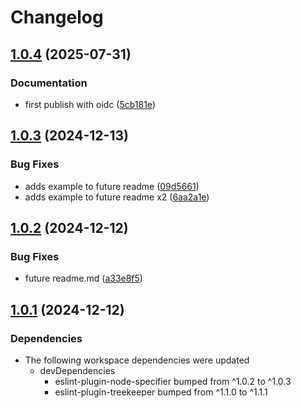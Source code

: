 # Changelog

## [1.0.4](https://github.com/reggi/packages/compare/future-v1.0.3...future-v1.0.4) (2025-07-31)


### Documentation

* first publish with oidc ([5cb181e](https://github.com/reggi/packages/commit/5cb181ec657cab6f83bdb3f1192aa2c1eeb95b60))

## [1.0.3](https://github.com/reggi/packages/compare/future-v1.0.2...future-v1.0.3) (2024-12-13)


### Bug Fixes

* adds example to future readme ([09d5661](https://github.com/reggi/packages/commit/09d5661eaffb30fe51dc1d326440d415f7874f23))
* adds example to future readme x2 ([6aa2a1e](https://github.com/reggi/packages/commit/6aa2a1e1ce0a61cf8eadc2d1979d76bc2bf13aa7))

## [1.0.2](https://github.com/reggi/packages/compare/future-v1.0.1...future-v1.0.2) (2024-12-12)


### Bug Fixes

* future readme.md ([a33e8f5](https://github.com/reggi/packages/commit/a33e8f5b9d79bff417264d6964f45ea19fd828a6))

## [1.0.1](https://github.com/reggi/packages/compare/future-v1.0.0...future-v1.0.1) (2024-12-12)


### Dependencies

* The following workspace dependencies were updated
  * devDependencies
    * eslint-plugin-node-specifier bumped from ^1.0.2 to ^1.0.3
    * eslint-plugin-treekeeper bumped from ^1.1.0 to ^1.1.1
